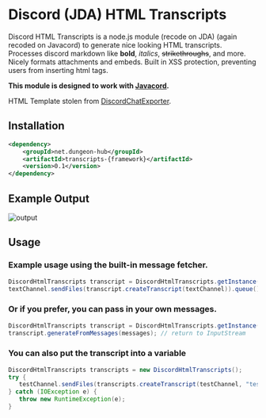 # Discord (JDA) HTML Transcripts

Discord HTML Transcripts is a node.js module (recode on JDA) (again recoded on Javacord) to generate nice looking HTML transcripts. Processes discord markdown like **bold**, *italics*, ~~strikethroughs~~, and more. Nicely formats attachments and embeds. Built in XSS protection, preventing users from inserting html tags. 

**This module is designed to work with [Javacord](https://github.com/Javacord/Javacord).**

HTML Template stolen from [DiscordChatExporter](https://github.com/Tyrrrz/DiscordChatExporter).

## Installation

```xml
<dependency>
    <groupId>net.dungeon-hub</groupId>
    <artifactId>transcripts-{framework}</artifactId>
    <version>0.1</version>
</dependency>
```

## Example Output
![output](https://img.derock.dev/5f5q0a.png)

## Usage
### Example usage using the built-in message fetcher.
```java
DiscordHtmlTranscripts transcript = DiscordHtmlTranscripts.getInstance();
textChannel.sendFiles(transcript.createTranscript(textChannel)).queue()
```

### Or if you prefer, you can pass in your own messages.
```java
DiscordHtmlTranscripts transcript = DiscordHtmlTranscripts.getInstance();
transcript.generateFromMessages(messages); // return to InputStream
```

### You can also put the transcript into a variable
```java
DiscordHtmlTranscripts transcripts = new DiscordHtmlTranscripts();
try {
   testChannel.sendFiles(transcripts.createTranscript(testChannel, "test.html")).queue();
} catch (IOException e) {
   throw new RuntimeException(e);
}
```


